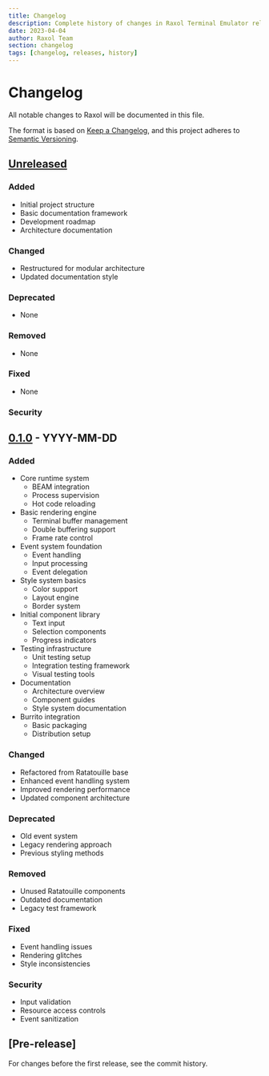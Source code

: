 ```yaml
---
title: Changelog
description: Complete history of changes in Raxol Terminal Emulator releases
date: 2023-04-04
author: Raxol Team
section: changelog
tags: [changelog, releases, history]
---
```


# Changelog

All notable changes to Raxol will be documented in this file.

The format is based on [Keep a Changelog](https://keepachangelog.com/en/1.0.0/),
and this project adheres to [Semantic Versioning](https://semver.org/spec/v2.0.0.html).

## [Unreleased]

### Added
- Initial project structure
- Basic documentation framework
- Development roadmap
- Architecture documentation

### Changed
- Restructured for modular architecture
- Updated documentation style

### Deprecated
- None

### Removed
- None

### Fixed
- None

### Security

## [0.1.0] - YYYY-MM-DD

### Added
- Core runtime system
  - BEAM integration
  - Process supervision
  - Hot code reloading
- Basic rendering engine
  - Terminal buffer management
  - Double buffering support
  - Frame rate control
- Event system foundation
  - Event handling
  - Input processing
  - Event delegation
- Style system basics
  - Color support
  - Layout engine
  - Border system
- Initial component library
  - Text input
  - Selection components
  - Progress indicators
- Testing infrastructure
  - Unit testing setup
  - Integration testing framework
  - Visual testing tools
- Documentation
  - Architecture overview
  - Component guides
  - Style system documentation
- Burrito integration
  - Basic packaging
  - Distribution setup

### Changed
- Refactored from Ratatouille base
- Enhanced event handling system
- Improved rendering performance
- Updated component architecture

### Deprecated
- Old event system
- Legacy rendering approach
- Previous styling methods

### Removed
- Unused Ratatouille components
- Outdated documentation
- Legacy test framework

### Fixed
- Event handling issues
- Rendering glitches
- Style inconsistencies

### Security
- Input validation
- Resource access controls
- Event sanitization

## [Pre-release]

For changes before the first release, see the commit history.

[Unreleased]: https://github.com/username/raxol/compare/v0.1.0...HEAD
[0.1.0]: https://github.com/username/raxol/releases/tag/v0.1.0
